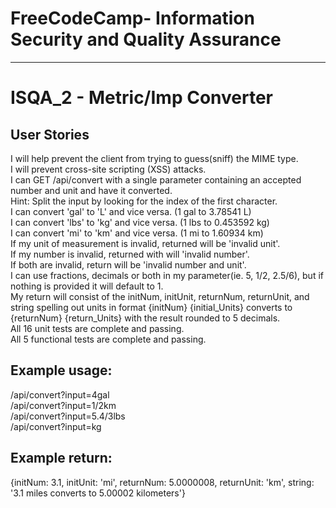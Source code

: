 # **FreeCodeCamp**- Information Security and Quality Assurance
------

# ISQA_2 - Metric/Imp Converter
## User Stories
I will help prevent the client from trying to guess(sniff) the MIME type.  
I will prevent cross-site scripting (XSS) attacks.  
I can GET /api/convert with a single parameter containing an accepted number and unit and have it converted.  
Hint: Split the input by looking for the index of the first character.  
I can convert 'gal' to 'L' and vice versa. (1 gal to 3.78541 L)  
I can convert 'lbs' to 'kg' and vice versa. (1 lbs to 0.453592 kg)  
I can convert 'mi' to 'km' and vice versa. (1 mi to 1.60934 km)  
If my unit of measurement is invalid, returned will be 'invalid unit'.  
If my number is invalid, returned with will 'invalid number'.  
If both are invalid, return will be 'invalid number and unit'.  
I can use fractions, decimals or both in my parameter(ie. 5, 1/2, 2.5/6), but if nothing is provided it will default to 1.  
My return will consist of the initNum, initUnit, returnNum, returnUnit, and string spelling out units in format {initNum} {initial_Units} converts to {returnNum} {return_Units} with the result rounded to 5 decimals.  
All 16 unit tests are complete and passing.  
All 5 functional tests are complete and passing.  
## Example usage:
/api/convert?input=4gal  
/api/convert?input=1/2km  
/api/convert?input=5.4/3lbs  
/api/convert?input=kg  
## Example return:
{initNum: 3.1, initUnit: 'mi', returnNum: 5.0000008, returnUnit: 'km', string: '3.1 miles converts to 5.00002 kilometers'}


